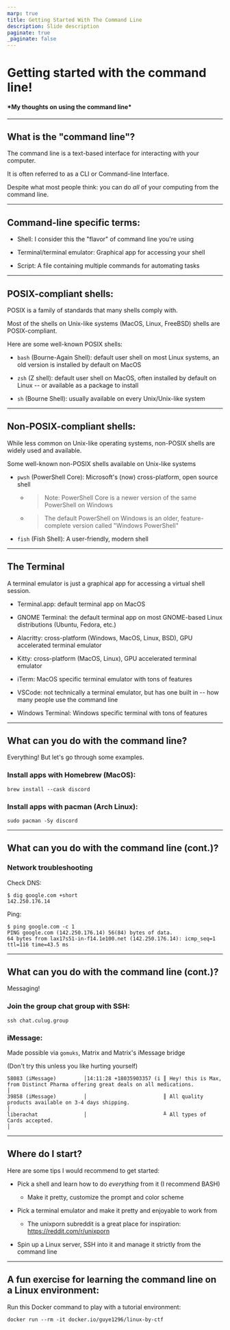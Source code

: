 ```yaml
---
marp: true
title: Getting Started With The Command Line
description: Slide description
paginate: true
_paginate: false
---
```


# <!--fit--> Getting started with the command line!

#### \*My thoughts on using the command line\*


-------------------------------------------------

## What is the "command line"?

The command line is a text-based interface for interacting with your computer.

It is often referred to as a CLI or Command-line Interface.

Despite what most people think: you can do _all_ of your computing from the command line.

-------------------------------------------------

## Command-line specific terms:

* Shell: I consider this the "flavor" of command line you're using

* Terminal/terminal emulator: Graphical app for accessing your shell

* Script: A file containing multiple commands for automating tasks

-------------------------------------------------

## POSIX-compliant shells:

POSIX is a family of standards that many shells comply with.

Most of the shells on Unix-like systems (MacOS, Linux, FreeBSD) shells are POSIX-compliant.

Here are some well-known POSIX shells:

* `bash` (Bourne-Again Shell): default user shell on most Linux systems, an old version is installed by default on MacOS

* `zsh` (Z shell): default user shell on MacOS, often installed by default on Linux -- or available as a package to install

* `sh` (Bourne Shell): usually available on every Unix/Unix-like system

-------------------------------------------------

## Non-POSIX-compliant shells:

While less common on Unix-like operating systems, non-POSIX shells are widely used and available.

Some well-known non-POSIX shells available on Unix-like systems

* `pwsh` (PowerShell Core): Microsoft's (now) cross-platform, open source shell
  * > Note: PowerShell Core is a newer version of the same PowerShell on Windows
  * > The default PowerShell on Windows is an older, feature-complete version called "Windows PowerShell"

* `fish` (Fish Shell): A user-friendly, modern shell

-------------------------------------------------

## The Terminal

A terminal emulator is just a graphical app for accessing a virtual shell session.

* Terminal.app: default terminal app on MacOS

* GNOME Terminal: the default terminal app on most GNOME-based Linux distributions (Ubuntu, Fedora, etc.)

* Alacritty: cross-platform (Windows, MacOS, Linux, BSD), GPU accelerated terminal emulator 

* Kitty: cross-platform (MacOS, Linux), GPU accelerated terminal emulator

* iTerm: MacOS specific terminal emulator with tons of features

* VSCode: not technically a terminal emulator, but has one built in -- how many people use the command line

* Windows Terminal: Windows specific terminal with tons of features

-------------------------------------------------

## What can you do with the command line?

Everything! But let's go through some examples.

### Install apps with Homebrew (MacOS):

```
brew install --cask discord
```

### Install apps with pacman (Arch Linux):

```
sudo pacman -Sy discord
```

-------------------------------------------------
## What can you do with the command line (cont.)?

### Network troubleshooting

Check DNS: 

```
$ dig google.com +short
142.250.176.14
```

Ping:

```
$ ping google.com -c 1
PING google.com (142.250.176.14) 56(84) bytes of data.
64 bytes from lax17s51-in-f14.1e100.net (142.250.176.14): icmp_seq=1 ttl=116 time=43.5 ms
```

-------------------------------------------------
## What can you do with the command line (cont.)?

Messaging!

### Join the group chat group with SSH:

```
ssh chat.culug.group
```

### iMessage:

Made possible via `gomuks`, Matrix and Matrix's iMessage bridge

(Don't try this unless you like hurting yourself)

```
58083 (iMessage)         │14:11:28 +18035903357 (i ║ Hey! this is Max, from Distinct Pharma offering great deals on all medications.                                                          │                    
39858 (iMessage)         │                         ║ All quality products available on 3-4 days shipping.                                                                                     │                    
liberachat               │                         ╨ All types of Cards accepted.                                                                                                             │                   
```

-------------------------------------------------


## Where do I start?

Here are some tips I would recommend to get started:

* Pick a shell and learn how to do _everything_ from it (I recommend BASH)
  * Make it pretty, customize the prompt and color scheme

* Pick a terminal emulator and make it pretty and enjoyable to work from
  * The unixporn subreddit is a great place for inspiration: https://reddit.com/r/unixporn

* Spin up a Linux server, SSH into it and manage it strictly from the command line 

-------------------------------------------------

## A fun exercise for learning the command line on a Linux environment:

Run this Docker command to play with a tutorial environment:

```
docker run --rm -it docker.io/guye1296/linux-by-ctf
```

